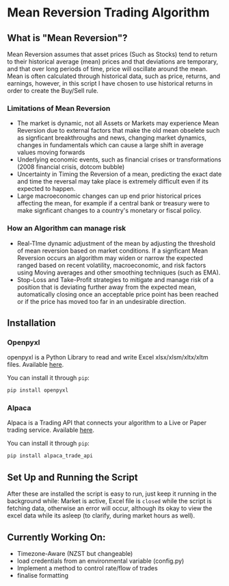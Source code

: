 # Mean Reversion Trading Algorithm

## What is "Mean Reversion"?
Mean Reversion assumes that asset prices (Such as Stocks) tend to return to their historical average (mean) prices and that deviations are temporary, and that over long periods of time, price will oscillate around the mean.  Mean is often calculated through historical data, such as price, returns, and earnings, however, in this script I have chosen to use historical returns in order to create the Buy/Sell rule.

### Limitations of Mean Reversion
- The market is dynamic, not all Assets or Markets may experience Mean Reversion due to external factors that make the old mean obselete such as signficant breakthroughs and news, changing market dynamics, changes in fundamentals which can cause a large shift in average values moving forwards
- Underlying economic events, such as financial crises or transformations (2008 financial crisis, dotcom bubble)
- Uncertainty in Timing the Reversion of a mean, predicting the exact date and time the reversal may take place is extremely difficult even if its expected to happen.
- Large macroeconomic changes can up end prior historical prices affecting the mean, for example if a central bank or treasury were to make signficant changes to a country's monetary or fiscal policy.

### How an Algorithm can manage risk
- Real-TIme dynamic adjustment of the mean by adjusting the threshold of mean reversion based on market conditions.  If a signficant Mean Reversion occurs an algorithm may widen or narrow the expected ranged based on recent volatility, macroeconomic, and risk factors using Moving averages and other smoothing techniques (such as EMA).
- Stop-Loss and Take-Profit strategies to mitigate and manage risk of a position that is deviating further away from the expected mean, automatically closing once an acceptable price point has been reached or if the price has moved too far in an undesirable direction.


## Installation

### Openpyxl

openpyxl is a Python Library to read and write Excel xlsx/xlsm/xltx/xltm files. Available [here](https://openpyxl.readthedocs.io/en/stable/).

You can install it through `pip`:

```bash
pip install openpyxl
```

### Alpaca

Alpaca is a Trading API that connects your algorithm to a Live or Paper trading service. Available [here](https://alpaca.markets/).

You can install it through `pip`:

```bash
pip install alpaca_trade_api
```

## Set Up and Running the Script

After these are installed the script is easy to run, just keep it running in the background while: Market is active, Excel file is `closed` while the script is fetching data, otherwise an error will occur, although its okay to view the excel data while its asleep (to clarify, during market hours as well).

## Currently Working On:
- Timezone-Aware (NZST but changeable)
- load credentials from an environmental variable (config.py)
- Implement a method to control rate/flow of trades
- finalise formatting
  
